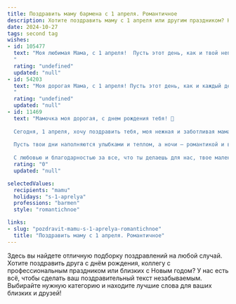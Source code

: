 ```yaml
---
title: Поздравить маму бармена с 1 апреля. Романтичное
description: Хотите поздравить маму с 1 апреля или другим праздником? Наш ИИ создаст незабываемое поздравление, а вы обязательно выделитесь среди других.  
date: 2024-10-27
tags: second tag
wishes:
- id: 105477
  text: "Моя любимая Мама, с 1 апреля!  Пусть этот день, как и твой неповторимый талант бармена, наполнит нашу жизнь яркими красками, искрящимся весельем и незабываемыми моментами.  Ты – мой самый лучший коктейль, смешанный из любви, заботы и нежности.  Целую тебя крепко-крепко!
  "
  rating: "undefined"
  updated: "null"
- id: 54203
  text: "Моя дорогая Мама, с 1 апреля! Пусть этот день, как и каждый день с тобой, будет наполнен радостью, улыбками и любовью. Ты – мой самый любимый бармен, который всегда знает, как сделать мой мир ярче и вкуснее. Спасибо за твою заботу, тепло и бесконечную поддержку. Счастья тебе, моя милая!
  "
  rating: "undefined"
  updated: "null"
- id: 11469
  text: "Мамочка моя дорогая, с днем рождения тебя! 🎉
  
  Сегодня, 1 апреля, хочу поздравить тебя, моя нежная и заботливая мама, с этим чудесным днем! Ты всегда была для меня примером силы, любви и поддержки. Как бармен ты создаешь атмосферу уюта и радости в каждом заведении, где ты работаешь, и это делает тебя не только профессионалом, но и настоящим мастером своего дела.
  
  Пусть твои дни наполняются улыбками и теплом, а ночи – романтикой и вдохновением. Желаю тебе оставаться такой же яркой и неповторимой, как и всегда. Пусть каждый день приносит тебе новые приятные сюрпризы и радостные моменты.
  
  С любовью и благодарностью за все, что ты делаешь для нас, твое маленькое чудо 💖"
  rating: "0"
  updated: "null"

selectedValues:
  recipients: "mamu"
  holidays: "s-1-aprelya"
  professions: "barmen"
  style: "romantichnoe"

links:
- slug: "pozdravit-mamu-s-1-aprelya-romantichnoe"
  title: "Поздравить маму с 1 апреля. Романтичное"
---
```


Здесь вы найдете отличную подборку поздравлений на любой случай. 
Хотите поздравить друга с днём рождения, коллегу с профессиональным праздником или близких с Новым годом? У нас есть всё, чтобы сделать ваш поздравительный текст незабываемым. Выбирайте нужную категорию и находите лучшие слова для ваших близких и друзей!
